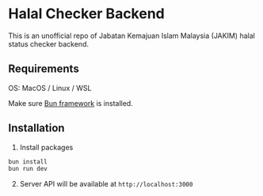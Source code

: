 # Halal Checker Backend
This is an unofficial repo of Jabatan Kemajuan Islam Malaysia (JAKIM) halal status checker backend.

## Requirements
OS: MacOS / Linux / WSL

Make sure [Bun framework](https://bun.sh) is installed.

## Installation
1. Install packages
```typescript
bun install
bun run dev
```

2. Server API will be available at `http://localhost:3000`
